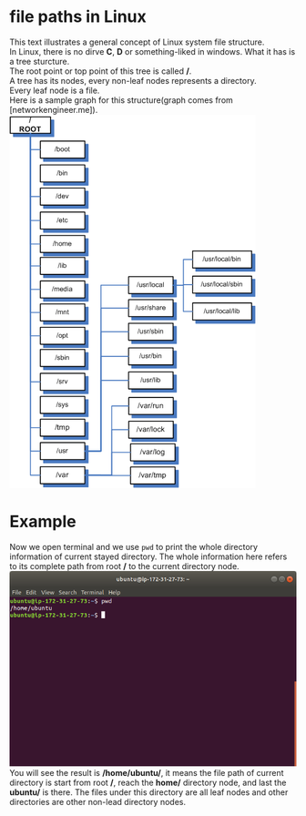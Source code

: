 # file paths in Linux
This text illustrates a general concept of Linux system file structure.  
In Linux, there is no dirve **C**, **D** or something-liked in windows. What it has is a tree sturcture.  
The root point or top point of this tree is called **/**.  
A tree has its nodes, every non-leaf nodes represents a directory.  
Every leaf node is a file.  
Here is a sample graph for this structure(graph comes from [networkengineer.me]).  
![](image/file_paths_in_Linux/file_paths_in_Linux_1.png)  
# Example  
Now we open terminal and we use `pwd` to print the whole directory information of current stayed directory. The whole information here refers to its complete path from root **/** to the current directory node.  
![](image/file_paths_in_Linux/file_paths_in_Linux_2.png)  
You will see the result is **/home/ubuntu/**, it means the file path of current directory is start from root **/**, reach the **home/** directory node, and last the **ubuntu/** is there. The files under this directory are all leaf nodes and other directories are other non-lead directory nodes.
